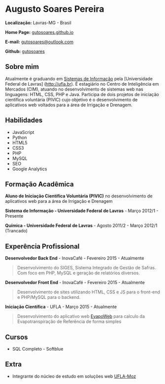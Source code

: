 # Augusto Soares Pereira

**Localização:** Lavras-MG - Brasil

**Home Page:** [gutosoares.github.io](https://gutosoares.github.io)

**E-mail:** gutosoares@outlook.com

**Github:** [gutosoares](https://github.com/gutosoares)

## Sobre mim
Atualmente é graduando em [Sistemas de Informação](http://www.bsi.ufla.br) pela [Universidade Federal de Lavras] (http://ufla.br). É estagiário no Centro de Inteligência em Mercados (CIM), atuando no desenvolvimento de sistemas web nas linguagens: HTML, CSS, PHP e Java. Participa de dois projetos de iniciação científica voluntária (PIVIC) cujo objetivo é o desenvolvimento de aplicativos web voltados para a área de Irrigação e Drenagem.

## Habilidades
* JavaScript
* Python
* HTML5
* CSS3
* PHP
* MySQL
* SEO
* Google Analytics

## Formação Acadêmica

**Aluno de Iniciação Científica Voluntária (PIVIC)** no desenvolvimento de aplicativos web para a área de Irrigação e Drenagem

**Sistema de Informação - Universidade Federal de Lavras** - Março 2012/1 - Presente

**Química - Universidade Federal de Lavras** - Agosto 2011/2 - Março 2012/1 (Trancado)

## Experência Profissional
**Desenvolvedor Back End** - InovaCafé -  Fevereiro 2015 - Atualmente
> Desenvolvimento do SIGES, Sistema Integrado de Gestão de Safras. Com foco em PHP, MySQL e geração de relatórios diversos.

**Desenvolvedor Front End** - InovaCafé - Fevereiro 2015 - Atualmente
> Desenvolvimento de sites utilizando HTML, CSS e JS para o front-end e PHP/MySQL para o backend.

**Iniciação Científica** - UFLA - Março 2015 - Atualmente
> Desenvolvimento do aplicativo web [EvapoWeb](http://evapotranspiracao.com.br) para calculo da Evapotranspiração de Referência de forma simples

## Cursos
* SQL Completo - Softblue

## Extra
* Integrante do núcleo de estudo em soluções web [UFLA-Moz](https://github.com/ufla-moz)
